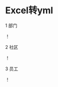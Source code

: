 Excel转yml
==================

1 部门

！[](image/department.jpg)

2 社区

！[](image/community.jpg)

3 员工

！[](image/employee.jpg)
